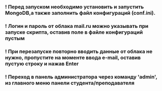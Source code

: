 ### ! Перед запуском необходимо установить и запустить MongoDB,a также заполнить файл конфигураций (conf.ini).
### ! Логин и пароль от облака mail.ru можно указывать при запуске скрипта, оставив поле в файле конфигураций пустым
### ! При перезапуске повторно вводить данные от облака не нужно,  пропустите на моменте ввода e-mail, оставив пустую строку и нажав Enter
### ! Переход в панель администратора через команду 'admin', из главного меню панели студента/преподавателя
